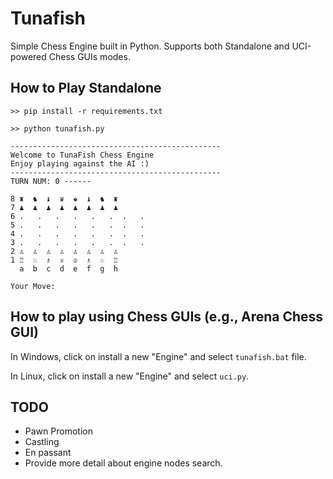 # Tunafish

Simple Chess Engine built in Python. Supports both Standalone and UCI-powered Chess GUIs modes.

## How to Play Standalone

```
>> pip install -r requirements.txt

>> python tunafish.py

-----------------------------------------------
Welcome to TunaFish Chess Engine
Enjoy playing against the AI :)
-----------------------------------------------
TURN NUM: 0 ------

8 ♜  ♞  ♝  ♛  ♚  ♝  ♞  ♜
7 ♟︎  ♟︎  ♟︎  ♟︎  ♟︎  ♟︎  ♟︎  ♟︎
6 .   .   .   .   .   .  .   .
5 .   .   .   .   .   .  .   .
4 .   .   .   .   .   .  .   .
3 .   .   .   .   .   .  .   .
2 ♙  ♙  ♙  ♙  ♙  ♙  ♙  ♙
1 ♖  ♘  ♗  ♕  ♔  ♗  ♘  ♖
  a  b  c  d  e  f  g  h

Your Move:
```

## How to play using Chess GUIs (e.g., Arena Chess GUI)

In Windows, click on install a new "Engine" and select `tunafish.bat` file.

In Linux, click on install a new "Engine" and select `uci.py`.

## TODO

* Pawn Promotion
* Castling
* En passant
* Provide more detail about engine nodes search.